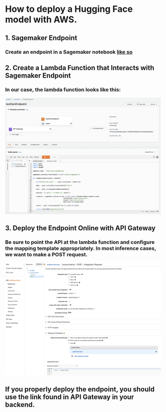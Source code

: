 # How to deploy a Hugging Face model with AWS.

## 1. Sagemaker Endpoint

### Create an endpoint in a Sagemaker notebook [like so](https://github.com/s-cafferty-nlp/nlp_endpoint_backend/blob/main/sagemaker_deploy_endpoint.ipynb)

## 2. Create a Lambda Function that Interacts with Sagemaker Endpoint

### In our case, the lambda function looks like this:

![](https://github.com/s-cafferty-nlp/nlp_endpoint_backend/blob/main/images/lambda_function.png)

## 3. Deploy the Endpoint Online with API Gateway 

### Be sure to point the API at the lambda function and configure the mapping template appropriately. In most inference cases, we want to make a POST request.

![](https://github.com/s-cafferty-nlp/nlp_endpoint_backend/blob/main/images/api_gateway.png)

## If you properly deploy the endpoint, you should use the link found in API Gateway in your backend. 
